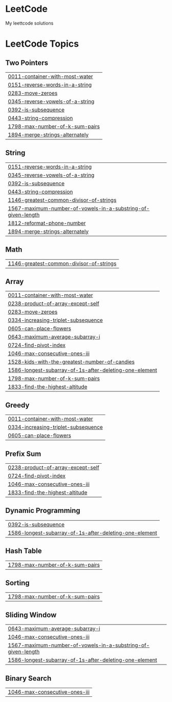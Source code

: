 # LeetCode
My leettcode solutions

<!---LeetCode Topics Start-->
# LeetCode Topics
## Two Pointers
|  |
| ------- |
| [0011-container-with-most-water](https://github.com/ym2244/LeetCode/tree/master/0011-container-with-most-water) |
| [0151-reverse-words-in-a-string](https://github.com/ym2244/LeetCode/tree/master/0151-reverse-words-in-a-string) |
| [0283-move-zeroes](https://github.com/ym2244/LeetCode/tree/master/0283-move-zeroes) |
| [0345-reverse-vowels-of-a-string](https://github.com/ym2244/LeetCode/tree/master/0345-reverse-vowels-of-a-string) |
| [0392-is-subsequence](https://github.com/ym2244/LeetCode/tree/master/0392-is-subsequence) |
| [0443-string-compression](https://github.com/ym2244/LeetCode/tree/master/0443-string-compression) |
| [1798-max-number-of-k-sum-pairs](https://github.com/ym2244/LeetCode/tree/master/1798-max-number-of-k-sum-pairs) |
| [1894-merge-strings-alternately](https://github.com/ym2244/LeetCode/tree/master/1894-merge-strings-alternately) |
## String
|  |
| ------- |
| [0151-reverse-words-in-a-string](https://github.com/ym2244/LeetCode/tree/master/0151-reverse-words-in-a-string) |
| [0345-reverse-vowels-of-a-string](https://github.com/ym2244/LeetCode/tree/master/0345-reverse-vowels-of-a-string) |
| [0392-is-subsequence](https://github.com/ym2244/LeetCode/tree/master/0392-is-subsequence) |
| [0443-string-compression](https://github.com/ym2244/LeetCode/tree/master/0443-string-compression) |
| [1146-greatest-common-divisor-of-strings](https://github.com/ym2244/LeetCode/tree/master/1146-greatest-common-divisor-of-strings) |
| [1567-maximum-number-of-vowels-in-a-substring-of-given-length](https://github.com/ym2244/LeetCode/tree/master/1567-maximum-number-of-vowels-in-a-substring-of-given-length) |
| [1812-reformat-phone-number](https://github.com/ym2244/LeetCode/tree/master/1812-reformat-phone-number) |
| [1894-merge-strings-alternately](https://github.com/ym2244/LeetCode/tree/master/1894-merge-strings-alternately) |
## Math
|  |
| ------- |
| [1146-greatest-common-divisor-of-strings](https://github.com/ym2244/LeetCode/tree/master/1146-greatest-common-divisor-of-strings) |
## Array
|  |
| ------- |
| [0011-container-with-most-water](https://github.com/ym2244/LeetCode/tree/master/0011-container-with-most-water) |
| [0238-product-of-array-except-self](https://github.com/ym2244/LeetCode/tree/master/0238-product-of-array-except-self) |
| [0283-move-zeroes](https://github.com/ym2244/LeetCode/tree/master/0283-move-zeroes) |
| [0334-increasing-triplet-subsequence](https://github.com/ym2244/LeetCode/tree/master/0334-increasing-triplet-subsequence) |
| [0605-can-place-flowers](https://github.com/ym2244/LeetCode/tree/master/0605-can-place-flowers) |
| [0643-maximum-average-subarray-i](https://github.com/ym2244/LeetCode/tree/master/0643-maximum-average-subarray-i) |
| [0724-find-pivot-index](https://github.com/ym2244/LeetCode/tree/master/0724-find-pivot-index) |
| [1046-max-consecutive-ones-iii](https://github.com/ym2244/LeetCode/tree/master/1046-max-consecutive-ones-iii) |
| [1528-kids-with-the-greatest-number-of-candies](https://github.com/ym2244/LeetCode/tree/master/1528-kids-with-the-greatest-number-of-candies) |
| [1586-longest-subarray-of-1s-after-deleting-one-element](https://github.com/ym2244/LeetCode/tree/master/1586-longest-subarray-of-1s-after-deleting-one-element) |
| [1798-max-number-of-k-sum-pairs](https://github.com/ym2244/LeetCode/tree/master/1798-max-number-of-k-sum-pairs) |
| [1833-find-the-highest-altitude](https://github.com/ym2244/LeetCode/tree/master/1833-find-the-highest-altitude) |
## Greedy
|  |
| ------- |
| [0011-container-with-most-water](https://github.com/ym2244/LeetCode/tree/master/0011-container-with-most-water) |
| [0334-increasing-triplet-subsequence](https://github.com/ym2244/LeetCode/tree/master/0334-increasing-triplet-subsequence) |
| [0605-can-place-flowers](https://github.com/ym2244/LeetCode/tree/master/0605-can-place-flowers) |
## Prefix Sum
|  |
| ------- |
| [0238-product-of-array-except-self](https://github.com/ym2244/LeetCode/tree/master/0238-product-of-array-except-self) |
| [0724-find-pivot-index](https://github.com/ym2244/LeetCode/tree/master/0724-find-pivot-index) |
| [1046-max-consecutive-ones-iii](https://github.com/ym2244/LeetCode/tree/master/1046-max-consecutive-ones-iii) |
| [1833-find-the-highest-altitude](https://github.com/ym2244/LeetCode/tree/master/1833-find-the-highest-altitude) |
## Dynamic Programming
|  |
| ------- |
| [0392-is-subsequence](https://github.com/ym2244/LeetCode/tree/master/0392-is-subsequence) |
| [1586-longest-subarray-of-1s-after-deleting-one-element](https://github.com/ym2244/LeetCode/tree/master/1586-longest-subarray-of-1s-after-deleting-one-element) |
## Hash Table
|  |
| ------- |
| [1798-max-number-of-k-sum-pairs](https://github.com/ym2244/LeetCode/tree/master/1798-max-number-of-k-sum-pairs) |
## Sorting
|  |
| ------- |
| [1798-max-number-of-k-sum-pairs](https://github.com/ym2244/LeetCode/tree/master/1798-max-number-of-k-sum-pairs) |
## Sliding Window
|  |
| ------- |
| [0643-maximum-average-subarray-i](https://github.com/ym2244/LeetCode/tree/master/0643-maximum-average-subarray-i) |
| [1046-max-consecutive-ones-iii](https://github.com/ym2244/LeetCode/tree/master/1046-max-consecutive-ones-iii) |
| [1567-maximum-number-of-vowels-in-a-substring-of-given-length](https://github.com/ym2244/LeetCode/tree/master/1567-maximum-number-of-vowels-in-a-substring-of-given-length) |
| [1586-longest-subarray-of-1s-after-deleting-one-element](https://github.com/ym2244/LeetCode/tree/master/1586-longest-subarray-of-1s-after-deleting-one-element) |
## Binary Search
|  |
| ------- |
| [1046-max-consecutive-ones-iii](https://github.com/ym2244/LeetCode/tree/master/1046-max-consecutive-ones-iii) |
<!---LeetCode Topics End-->